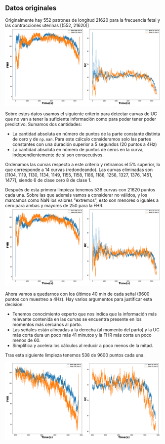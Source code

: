 ## Datos originales
Originalmente hay 552 patrones de longitud 21620 para la frecuencia fetal y las contracciones uterinas [(552, 21620)]
![Mean by class](../Plots/Original_Data/Means_plots.png)

Sobre estos datos usamos el siguiente criterio para detectar curvas de UC que no van a tener la suficiente información
como para poder tener poder predictivo. Sumamos dos cantidades:

- La cantidad absoluta en número de puntos de la parte constante distinta de cero y  de  `np.nan`. Para este cálculo consideramos
solo las partes constantes con una duración superior a 5 segundos (20 puntos a 4Hz)
- La cantidad absoluta en número de puntos de ceros en la curva, independientemente de si son consecutivos.

Ordenamos las curvas respecto a este criterio y retiramos el 5% superior, lo que corresponde a 14 curvas (redondeando).
Las curvas eliminadas son [1104, 1119, 1130, 1134, 1149, 1155, 1158, 1186, 1188, 1258, 1327, 1376, 1451, 1477], siendo 6
de clase cero 8 de clase 1.

Después de esta primera limpieza tenemos 538 curvas con 21620 puntos cada una. Sobre las que además vamos a considerar 
no válidos, y los marcamos como NaN los valores "extremos", esto son menores o iguales a cero para ambas y mayores de 250 para la FHR.
![Mean by class clean data](../Plots/Original_Data/Means_plots_clean.png)

Ahora vamos a quedarnos con los últimos 40 min de cada señal (9600 puntos con muestreo a 4Hz). Hay varios argumentos 
para justificar esta decision:

- Tenemos conocimiento experto que nos indica que la información más relevante contenida en las curvas se encuentra presente
en los momentos más cercanos al parto.
- Las señales están alineadas a la derecha (al momento del parto) y la UC más corta dura un poco más 41 minutos y la FHR 
más corta un poco menos de 60.
- Simplifica y acelera los cálculos al reducir a poco menos de la mitad.

Tras esta siguiente limpieza tenemos 538 de 9600 puntos cada una.

![Mean by class clean and cut data](../Plots/Original_Data/Means_plots_clean_cut.png)
